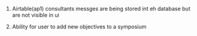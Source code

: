 1. Airtable(ap1) consultants messges are being stored int eh database but are not visible in ui

2. Ability for user to add new objectives to a symposium